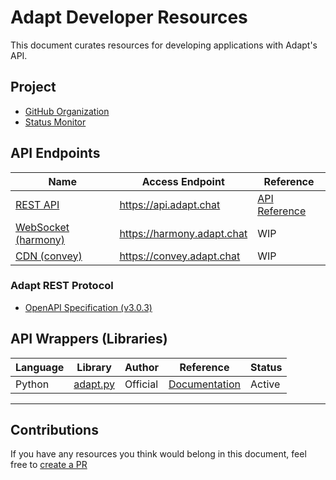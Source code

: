 # Adapt Developer Resources

This document curates resources for developing applications with Adapt's API.

## Project

- [GitHub Organization](<https://github.com/AdaptChat>)
- [Status Monitor](<https://status.adapt.chat>)

## API Endpoints

| Name | Access Endpoint | Reference |
| ---- | --------------- | --------- |
| [REST API](https://github.com/adaptchat/webserver) | <https://api.adapt.chat> | [API Reference](https://api.adapt.chat/docs) |
| [WebSocket (harmony)](https://github.com/adaptchat/harmony) | <https://harmony.adapt.chat> | WIP |
| [CDN (convey)](https://github.com/adaptchat/convey) | <https://convey.adapt.chat> | WIP |

### Adapt REST Protocol

- [OpenAPI Specification (v3.0.3)](<https://github.com/AdaptChat/webserver/blob/main/openapi.yml>)

## API Wrappers (Libraries)

| Language | Library | Author | Reference | Status |
| -------- | ------- | ------ | --------- | ------ |
| Python   | [adapt.py](https://github.com/adaptchat/adapt.py) | Official | [Documentation](https://adaptpy.rtfd.io/) | Active |

---

## Contributions

If you have any resources you think would belong in this document, feel free to [create a PR](https://github.com/adaptchat/resources/pulls)
